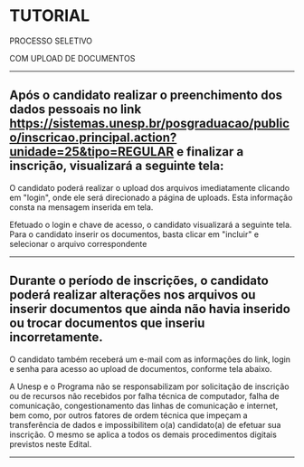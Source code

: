 # TUTORIAL

 PROCESSO SELETIVO 

 COM UPLOAD DE
 DOCUMENTOS


-----

## Após o candidato realizar o preenchimento dos dados pessoais no link https://sistemas.unesp.br/posgraduacao/publico/inscricao.principal.action?unidade=25&tipo=REGULAR e finalizar a inscrição, visualizará a seguinte tela:

 O candidato poderá realizar o upload dos arquivos imediatamente clicando em "login", onde ele será direcionado a página de uploads. Esta informação consta na mensagem inserida em tela.

 Efetuado o login e chave de acesso, o candidato visualizará a seguinte tela. Para o candidato inserir os documentos, basta clicar em "incluir" e selecionar o arquivo correspondente


-----

## Durante o período de inscrições, o candidato poderá realizar alterações nos arquivos ou inserir documentos que ainda não havia inserido ou trocar documentos que inseriu incorretamente.

 O candidato também receberá um e-mail com as informações do link, login e senha para acesso ao upload de documentos, conforme tela abaixo.

 A Unesp e o Programa não se responsabilizam por solicitação de inscrição ou de recursos não recebidos por falha técnica de computador, falha de comunicação, congestionamento das linhas de comunicação e internet, bem como, por outros fatores de ordem técnica que impeçam a transferência de dados e impossibilitem o(a) candidato(a) de efetuar sua inscrição. O mesmo se aplica a todos os demais procedimentos digitais previstos neste Edital.


-----

